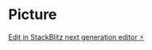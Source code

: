 # Picture

[Edit in StackBlitz next generation editor ⚡️](https://stackblitz.com/~/github.com/CameronBergsma/Picture)